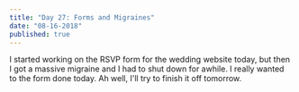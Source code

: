 ```yaml
---
title: "Day 27: Forms and Migraines"
date: "08-16-2018"
published: true
---
```

I started working on the RSVP form for the wedding website today, but then I got a massive migraine and I had to shut down for awhile. I really wanted to the form done today. Ah well, I'll try to finish it off tomorrow. 
